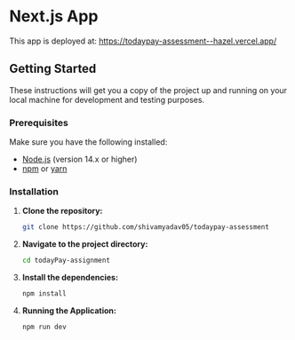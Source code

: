 # Next.js App

This app is deployed at: https://todaypay-assessment--hazel.vercel.app/

## Getting Started

These instructions will get you a copy of the project up and running on your local machine for development and testing purposes.

### Prerequisites

Make sure you have the following installed:

- [Node.js](https://nodejs.org/en/) (version 14.x or higher)
- [npm](https://www.npmjs.com/) or [yarn](https://yarnpkg.com/)

### Installation

1. **Clone the repository:**

   ```bash
   git clone https://github.com/shivamyadav05/todaypay-assessment

2. **Navigate to the project directory:**

   ```bash
   cd todayPay-assignment

4. **Install the dependencies:**
     ```bash
   npm install

5. **Running the Application:**

    ```bash
    npm run dev
    
